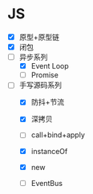 # JS

- [x] 原型+原型链
- [X] 闭包
- [ ] 异步系列
  - [x] Event Loop
  - [ ] Promise
- [ ] 手写源码系列
  - [X] 防抖+节流
  - [X] 深拷贝
  - [ ] call+bind+apply
  - [X] instanceOf
  - [X] new
  - [ ] EventBus


